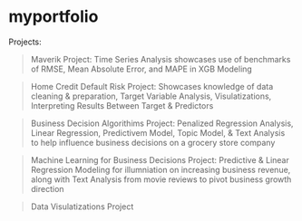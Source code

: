 # myportfolio

Projects:

>Maverik Project: Time Series Analysis showcases use of benchmarks of RMSE, Mean Absolute Error, and MAPE in XGB Modeling 

>Home Credit Default Risk Project: Showcases knowledge of data cleaning & preparation, Target Variable Analysis, Visulatizations, Interpreting Results Between Target & Predictors

>Business Decision Algorithims Project: Penalized Regression Analysis, Linear Regression, Predictivem Model, Topic Model, & Text Analysis to help influence business decisions on a grocery store company

>Machine Learning for Business Decisions Project: Predictive & Linear Regression Modeling for illumniation on increasing business revenue, along with Text Analysis from movie reviews to pivot business growth direction

>Data Visulatizations Project



